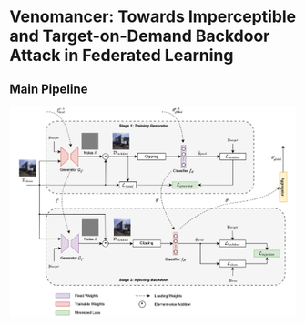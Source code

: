# Venomancer: Towards Imperceptible and Target-on-Demand Backdoor Attack in Federated Learning

## Main Pipeline
![image](images/readme/methodology_v6.svg)
